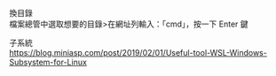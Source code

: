 換目錄  
檔案總管中選取想要的目錄>在網址列輸入：「cmd」，按一下 Enter 鍵  

子系統  
https://blog.miniasp.com/post/2019/02/01/Useful-tool-WSL-Windows-Subsystem-for-Linux  
